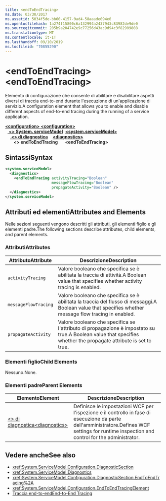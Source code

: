 ```yaml
---
title: <endToEndTracing>
ms.date: 03/30/2017
ms.assetid: 5034f5de-bb60-4157-9ad4-58aaade094e0
ms.openlocfilehash: 1a274f15800c6a132994a2437943c83982de9de0
ms.sourcegitcommit: 205b9a204742e9c77256d43ac9d94c3f82909808
ms.translationtype: MT
ms.contentlocale: it-IT
ms.lasthandoff: 09/10/2019
ms.locfileid: "70855290"
---
```

# <a name="endtoendtracing"></a><span data-ttu-id="0ea3a-101">\<endToEndTracing></span><span class="sxs-lookup"><span data-stu-id="0ea3a-101">\<endToEndTracing></span></span>
<span data-ttu-id="0ea3a-102">Elemento di configurazione che consente di abilitare e disabilitare aspetti diversi di traccia end-to-end durante l'esecuzione di un'applicazione di servizio.</span><span class="sxs-lookup"><span data-stu-id="0ea3a-102">A configuration element that allows you to enable and disable different aspects of end-to-end tracing during the running of a service application.</span></span>  
  
<span data-ttu-id="0ea3a-103">[ **\<configuration>** ](../configuration-element.md)</span><span class="sxs-lookup"><span data-stu-id="0ea3a-103">[**\<configuration>**](../configuration-element.md)</span></span>\
<span data-ttu-id="0ea3a-104">&nbsp;&nbsp;[ **\<> System. serviceModel**](system-servicemodel.md)</span><span class="sxs-lookup"><span data-stu-id="0ea3a-104">&nbsp;&nbsp;[**\<system.serviceModel>**](system-servicemodel.md)</span></span>\
<span data-ttu-id="0ea3a-105">&nbsp;&nbsp;&nbsp;&nbsp;[ **\<> di diagnostica**](diagnostics.md)</span><span class="sxs-lookup"><span data-stu-id="0ea3a-105">&nbsp;&nbsp;&nbsp;&nbsp;[**\<diagnostics>**](diagnostics.md)</span></span>\
<span data-ttu-id="0ea3a-106">&nbsp;&nbsp;&nbsp;&nbsp;&nbsp;&nbsp; **\<> endToEndTracing**</span><span class="sxs-lookup"><span data-stu-id="0ea3a-106">&nbsp;&nbsp;&nbsp;&nbsp;&nbsp;&nbsp;**\<endToEndTracing>**</span></span>  
  
## <a name="syntax"></a><span data-ttu-id="0ea3a-107">Sintassi</span><span class="sxs-lookup"><span data-stu-id="0ea3a-107">Syntax</span></span>  
  
```xml  
<system.serviceModel>
  <diagnostics>
    <endToEndTracing activityTracing="Boolean"
                     messageFlowTracing="Boolean"
                     propagateActivity="Boolean" />
  </diagnostics>
</system.serviceModel>
```  
  
## <a name="attributes-and-elements"></a><span data-ttu-id="0ea3a-108">Attributi ed elementi</span><span class="sxs-lookup"><span data-stu-id="0ea3a-108">Attributes and Elements</span></span>  
 <span data-ttu-id="0ea3a-109">Nelle sezioni seguenti vengono descritti gli attributi, gli elementi figlio e gli elementi padre.</span><span class="sxs-lookup"><span data-stu-id="0ea3a-109">The following sections describe attributes, child elements, and parent elements.</span></span>  
  
### <a name="attributes"></a><span data-ttu-id="0ea3a-110">Attributi</span><span class="sxs-lookup"><span data-stu-id="0ea3a-110">Attributes</span></span>  
  
|<span data-ttu-id="0ea3a-111">Attributo</span><span class="sxs-lookup"><span data-stu-id="0ea3a-111">Attribute</span></span>|<span data-ttu-id="0ea3a-112">Descrizione</span><span class="sxs-lookup"><span data-stu-id="0ea3a-112">Description</span></span>|  
|---------------|-----------------|  
|`activityTracing`|<span data-ttu-id="0ea3a-113">Valore booleano che specifica se è abilitata la traccia di attività.</span><span class="sxs-lookup"><span data-stu-id="0ea3a-113">A Boolean value that specifies whether activity tracing is enabled.</span></span>|  
|`messageFlowTracing`|<span data-ttu-id="0ea3a-114">Valore booleano che specifica se è abilitata la traccia del flusso di messaggi.</span><span class="sxs-lookup"><span data-stu-id="0ea3a-114">A Boolean value that specifies whether message flow tracing in enabled.</span></span>|  
|`propagateActivity`|<span data-ttu-id="0ea3a-115">Valore booleano che specifica se l'attributo di propagazione è impostato su true.</span><span class="sxs-lookup"><span data-stu-id="0ea3a-115">A Boolean value that specifies whether the propagate attribute is set to true.</span></span>|  
  
### <a name="child-elements"></a><span data-ttu-id="0ea3a-116">Elementi figlio</span><span class="sxs-lookup"><span data-stu-id="0ea3a-116">Child Elements</span></span>  
 <span data-ttu-id="0ea3a-117">Nessuno.</span><span class="sxs-lookup"><span data-stu-id="0ea3a-117">None.</span></span>  
  
### <a name="parent-elements"></a><span data-ttu-id="0ea3a-118">Elementi padre</span><span class="sxs-lookup"><span data-stu-id="0ea3a-118">Parent Elements</span></span>  
  
|<span data-ttu-id="0ea3a-119">Elemento</span><span class="sxs-lookup"><span data-stu-id="0ea3a-119">Element</span></span>|<span data-ttu-id="0ea3a-120">Descrizione</span><span class="sxs-lookup"><span data-stu-id="0ea3a-120">Description</span></span>|  
|-------------|-----------------|  
|[<span data-ttu-id="0ea3a-121">\<> di diagnostica</span><span class="sxs-lookup"><span data-stu-id="0ea3a-121">\<diagnostics></span></span>](diagnostics.md)|<span data-ttu-id="0ea3a-122">Definisce le impostazioni WCF per l'ispezione e il controllo in fase di esecuzione da parte dell'amministratore.</span><span class="sxs-lookup"><span data-stu-id="0ea3a-122">Defines WCF settings for runtime inspection and control for the administrator.</span></span>|  
  
## <a name="see-also"></a><span data-ttu-id="0ea3a-123">Vedere anche</span><span class="sxs-lookup"><span data-stu-id="0ea3a-123">See also</span></span>

- <xref:System.ServiceModel.Configuration.DiagnosticSection>
- <xref:System.ServiceModel.Diagnostics>
- <xref:System.ServiceModel.Configuration.DiagnosticSection.EndToEndTracing%2A>
- <xref:System.ServiceModel.Configuration.EndToEndTracingElement>
- [<span data-ttu-id="0ea3a-124">Traccia end-to-end</span><span class="sxs-lookup"><span data-stu-id="0ea3a-124">End-to-End Tracing</span></span>](../../../wcf/diagnostics/tracing/end-to-end-tracing.md)
